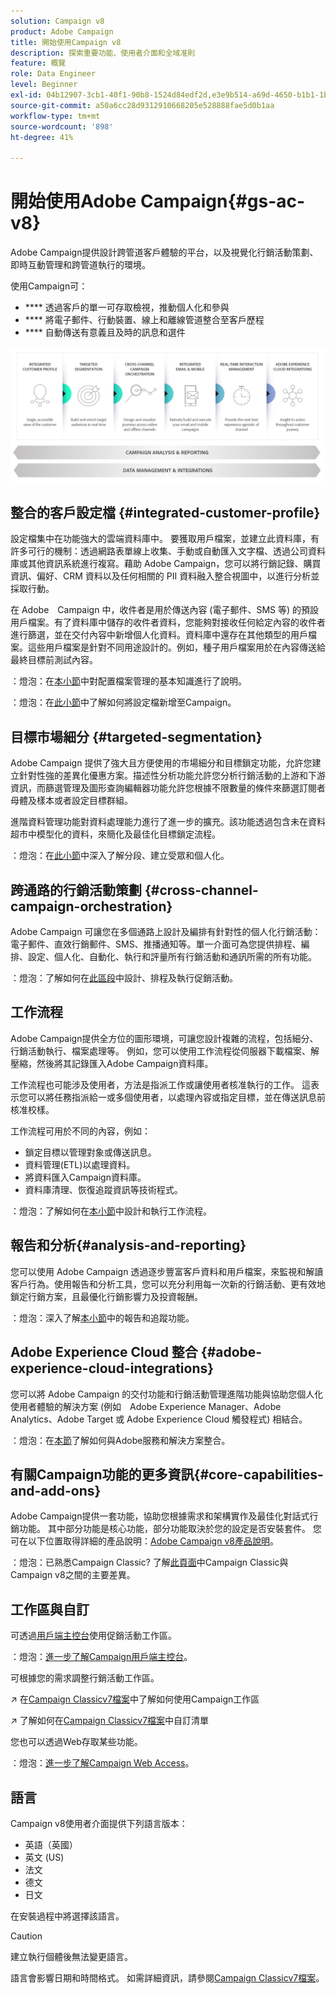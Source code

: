 ```yaml
---
solution: Campaign v8
product: Adobe Campaign
title: 開始使用Campaign v8
description: 探索重要功能、使用者介面和全域准則
feature: 概覽
role: Data Engineer
level: Beginner
exl-id: 04b12907-3cb1-40f1-90b8-1524d84edf2d,e3e9b514-a69d-4650-b1b1-1b76b4f3d63f
source-git-commit: a50a6cc28d9312910668205e528888fae5d0b1aa
workflow-type: tm+mt
source-wordcount: '898'
ht-degree: 41%

---
```


# 開始使用Adobe Campaign{#gs-ac-v8}

Adobe Campaign提供設計跨管道客戶體驗的平台，以及視覺化行銷活動策劃、即時互動管理和跨管道執行的環境。

使用Campaign可：

* **** 透過客戶的單一可存取檢視，推動個人化和參與
* **** 將電子郵件、行動裝置、線上和離線管道整合至客戶歷程
* **** 自動傳送有意義且及時的訊息和選件

![](assets/ac-capabilities.png)

## 整合的客戶設定檔 {#integrated-customer-profile}

設定檔集中在功能強大的雲端資料庫中。 要獲取用戶檔案，並建立此資料庫，有許多可行的機制：透過網路表單線上收集、手動或自動匯入文字檔、透過公司資料庫或其他資訊系統進行複寫。藉助 Adobe Campaign，您可以將行銷記錄、購買資訊、偏好、CRM 資料以及任何相關的 PII 資料融入整合視圖中，以進行分析並採取行動。

在 Adobe　Campaign 中，收件者是用於傳送內容 (電子郵件、SMS 等) 的預設用戶檔案。有了資料庫中儲存的收件者資料，您能夠對接收任何給定內容的收件者進行篩選，並在交付內容中新增個人化資料。資料庫中還存在其他類型的用戶檔案。這些用戶檔案是針對不同用途設計的。例如，種子用戶檔案用於在內容傳送給最終目標前測試內容。

：燈泡：在[本小節](audiences.md)中對配置檔案管理的基本知識進行了說明。

：燈泡：在[此小節](import.md)中了解如何將設定檔新增至Campaign。

## 目標市場細分 {#targeted-segmentation}

Adobe Campaign 提供了強大且方便使用的市場細分和目標鎖定功能，允許您建立針對性強的差異化優惠方案。描述性分析功能允許您分析行銷活動的上游和下游資訊，而篩選管理及圖形查詢編輯器功能允許您根據不限數量的條件來篩選訂閱者母體及樣本或者設定目標群組。

進階資料管理功能對資料處理能力進行了進一步的擴充。該功能透過包含未在資料超市中模型化的資料，來簡化及最佳化目標鎖定流程。

：燈泡：在[此小節](audiences.md)中深入了解分段、建立受眾和個人化。

## 跨通路的行銷活動策劃 {#cross-channel-campaign-orchestration}

Adobe Campaign 可讓您在多個通路上設計及編排有針對性的個人化行銷活動：電子郵件、直效行銷郵件、SMS、推播通知等。單一介面可為您提供排程、編排、設定、個人化、自動化、執行和評量所有行銷活動和通訊所需的所有功能。

：燈泡：了解如何在[此區段](campaigns.md)中設計、排程及執行促銷活動。

## 工作流程

Adobe Campaign提供全方位的圖形環境，可讓您設計複雜的流程，包括細分、行銷活動執行、檔案處理等。 例如，您可以使用工作流程從伺服器下載檔案、解壓縮，然後將其記錄匯入Adobe Campaign資料庫。

工作流程也可能涉及使用者，方法是指派工作或讓使用者核准執行的工作。 這表示您可以將任務指派給一或多個使用者，以處理內容或指定目標，並在傳送訊息前核准校樣。

工作流程可用於不同的內容，例如：

* 鎖定目標以管理對象或傳送訊息。
* 資料管理(ETL)以處理資料。
* 將資料匯入Campaign資料庫。
* 資料庫清理、恢復追蹤資訊等技術程式。

：燈泡：了解如何在[本小節](../config/workflows.md)中設計和執行工作流程。

## 報告和分析{#analysis-and-reporting}

您可以使用 Adobe Campaign 透過逐步豐富客戶資料和用戶檔案，來監視和解讀客戶行為。使用報告和分析工具，您可以充分利用每一次新的行銷活動、更有效地鎖定行銷方案，且最優化行銷影響力及投資報酬。

：燈泡：深入了解[本小節](reporting.md)中的報告和追蹤功能。

## Adobe Experience Cloud 整合 {#adobe-experience-cloud-integrations}

您可以將 Adobe Campaign 的交付功能和行銷活動管理進階功能與協助您個人化使用者體驗的解決方案 (例如　Adobe Experience Manager、Adobe Analytics、Adobe Target 或 Adobe Experience Cloud 觸發程式) 相結合。

：燈泡：在[本節](../connect/integration.md)了解如何與Adobe服務和解決方案整合。

## 有關Campaign功能的更多資訊{#core-capabilities-and-add-ons}

Adobe Campaign提供一套功能，協助您根據需求和架構實作及最佳化對話式行銷功能。 其中部分功能是核心功能，部分功能取決於您的設定是否安裝套件。 您可在以下位置取得詳細的產品說明：[Adobe Campaign v8產品說明](https://helpx.adobe.com/legal/product-descriptions/adobe-campaign-classic---product-description.html)。

：燈泡：已熟悉Campaign Classic? 了解[此頁面](capability-matrix.md)中Campaign Classic與Campaign v8之間的主要差異。

## 工作區與自訂

可透過[用戶端主控台](../dev/general-architecture.md)使用促銷活動工作區。

：燈泡：[進一步了解Campaign用戶端主控台](../start/connect.md)。

可根據您的需求調整行銷活動工作區。

:arrow_upper_right: 在[Campaign Classicv7檔案](https://experienceleague.adobe.com/docs/campaign-classic/using/getting-started/starting-with-adobe-campaign/campaign-workspace/adobe-campaign-workspace.html)中了解如何使用Campaign工作區

:arrow_upper_right: 了解如何在[Campaign Classicv7檔案](https://experienceleague.adobe.com/docs/campaign-classic/using/getting-started/starting-with-adobe-campaign/campaign-workspace/adobe-campaign-ui-lists.html)中自訂清單

您也可以透過Web存取某些功能。

：燈泡：[進一步了解Campaign Web Access](../start/connect.md#web-access)。


## 語言

Campaign v8使用者介面提供下列語言版本：

* 英語（英國）
* 英文 (US)
* 法文
* 德文
* 日文

在安裝過程中將選擇該語言。

>[!CAUTION]
>
>建立執行個體後無法變更語言。

語言會影響日期和時間格式。 如需詳細資訊，請參閱[Campaign Classicv7檔案](https://experienceleague.adobe.com/docs/campaign-classic/using/getting-started/starting-with-adobe-campaign/campaign-workspace/adobe-campaign-workspace.html?lang=en#date-and-time)。

